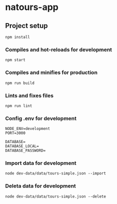 # natours-app

## Project setup
```
npm install
```

### Compiles and hot-reloads for development
```
npm start
```

### Compiles and minifies for production
```
npm run build
```

### Lints and fixes files
```
npm run lint
```

### Config .env for development
```
NODE_ENV=development
PORT=3000

DATABASE=
DATABASE_LOCAL=
DATABASE_PASSWORD=
```

### Import data for development
```
node dev-data/data/tours-simple.json --import
```

### Deleta data for development
```
node dev-data/data/tours-simple.json --delete
```
